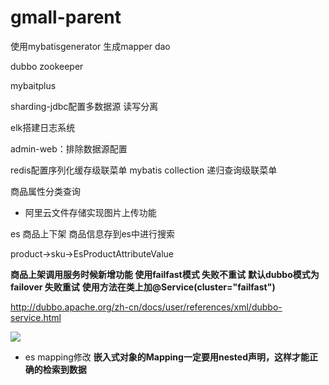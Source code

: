 # gmall-parent

使用mybatisgenerator 生成mapper  dao



dubbo zookeeper  

mybaitplus

sharding-jdbc配置多数据源 读写分离

elk搭建日志系统

admin-web：排除数据源配置 



redis配置序列化缓存级联菜单 mybatis collection 递归查询级联菜单



商品属性分类查询

-  阿里云文件存储实现图片上传功能

es 商品上下架  商品信息存到es中进行搜索

product->sku->EsProductAttributeValue

**商品上架调用服务时候新增功能 使用failfast模式 失败不重试**
**默认dubbo模式为failover  失败重试**
**使用方法在类上加@Service(cluster="failfast")**

http://dubbo.apache.org/zh-cn/docs/user/references/xml/dubbo-service.html


![](https://xiepanpan123.oss-cn-beijing.aliyuncs.com/%E5%95%86%E5%93%81es%E6%A8%A1%E5%9E%8B.png)



- es mapping修改 **嵌入式对象的Mapping一定要用nested声明，这样才能正确的检索到数据**

